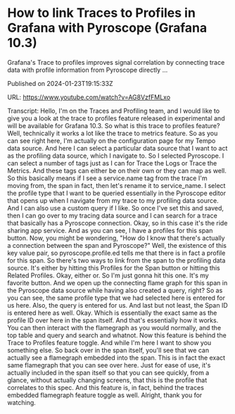# How to link Traces to Profiles in Grafana with Pyroscope (Grafana 10.3)

Grafana's Trace to profiles improves signal correlation by connecting trace data with profile information from Pyroscope directly ...

Published on 2024-01-23T19:15:33Z

URL: https://www.youtube.com/watch?v=AG8VzfFMLxo

Transcript: Hello, I'm on the Traces
and Profiling team, and I would like to give you a look
at the trace to profiles feature released in experimental and will
be available for Grafana 10.3. So what is this trace to
profiles feature? Well, technically it works a lot like
the trace to metrics feature. So as you can see right here, I'm actually on the configuration
page for my Tempo data source. And here I can select a
particular data source that I want to act as the profiling
data source, which I navigate to. So I selected Pyroscope. I can select a number of tags just as
I can for Trace the Logs or Trace the Metrics. And these tags can either
be on their own or they can map as well. So this basically means
if I see a service.name tag from the trace I'm moving from, the span in fact,
then let's rename it to service_name. I select the profile type that I
want to be queried essentially in the Pyroscope editor that opens up
when I navigate from my trace to my profiling data source. And I can
also use a custom query if I like. So once I've set this and saved, then I can go over to my
tracing data source and I can search for a trace that basically has a Pyroscope connection. Okay, so in this case it's the ride sharing
app service. And as you can see, I have a profiles for
this span button. Now, you might be wondering, "How do I know that there's actually
a connection between the span and Pyroscope?" Well, the existence of this
key value pair, so pyroscope.profile.ed tells me that there is in
fact a profile for this span. So there's two ways to link
from the span to the profiling data source. It's either by hitting this Profiles for
the Span button or hitting this Related Profiles. Okay, either or. So
I'm just gonna hit this one. It's my favorite button. And
we open up the connecting flame graph for this span
in the Pyroscope data source while having also created a query, right? So as you can see, the same profile type
that we had selected here is entered for us here. Also,
the query is entered for us. And last but not least, the
Span ID is entered here as well. Okay. Which is essentially the exact same as
the profile ID over here in the span itself. And that's
essentially how it works. You can then interact with the
flamegraph as you would normally, and the top table and query
and search and whatnot. Now this feature is behind
the Trace to Profiles feature toggle. And while I'm here
I want to show you something else. So back over in the span itself, you'll see that we can actually
see a flamegraph embedded into the span. This is in fact the exact same
flamegraph that you can see over here. Just for ease of use, it's actually included in the span
itself so that you can see quickly, from a glance, without actually
changing screens, that this is the profile that correlates to this
spec. And this feature is, in fact, behind the traces embedded
flamegraph feature toggle as well. Alright, thank you for watching.

